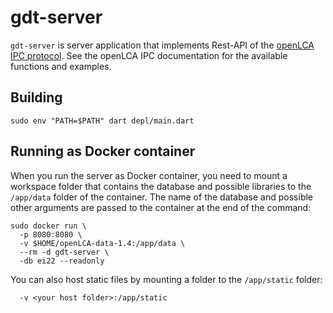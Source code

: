 # gdt-server

`gdt-server` is server application that implements Rest-API of the
[openLCA IPC protocol](https://greendelta.github.io/openLCA-ApiDoc/ipc/). See
the openLCA IPC documentation for the available functions and examples.

## Building

```
sudo env "PATH=$PATH" dart depl/main.dart
```

## Running as Docker container

When you run the server as Docker container, you need to mount a workspace
folder that contains the database and possible libraries to the `/app/data`
folder of the container. The name of the database and possible other arguments
are passed to the container at the end of the command:

```batch
sudo docker run \
  -p 8080:8080 \
  -v $HOME/openLCA-data-1.4:/app/data \
  --rm -d gdt-server \
  -db ei22 --readonly
```

You can also host static files by mounting a folder to the `/app/static` folder:

```
  -v <your host folder>:/app/static
```
